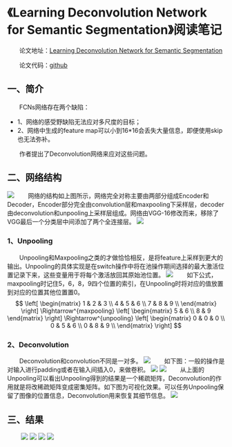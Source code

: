# 《Learning Deconvolution Network for Semantic Segmentation》阅读笔记

&emsp;&emsp;论文地址：[Learning Deconvolution Network for Semantic Segmentation](https://arxiv.org/pdf/1505.04366.pdf)

&emsp;&emsp;论文代码：[github](https://github.com/fabianbormann/Tensorflow-DeconvNet-Segmentation)

## 一、简介
&emsp;&emsp;FCNs网络存在两个缺陷：
- 1、网络的感受野缺陷无法应对多尺度的目标；
- 2、网络中生成的feature map可以小到16\*16会丢失大量信息，即便使用skip也无法弥补。

&emsp;&emsp;作者提出了Deconvolution网络来应对这些问题。

## 二、网络结构
![](imgs/arch.png)
&emsp;&emsp;网络的结构如上图所示，网络完全对称主要由两部分组成Encoder和Decoder，Encoder部分完全由convolution层和maxpooling下采样层，decoder由deconvolution和unpooling上采样层组成。网络由VGG-16修改而来，移除了VGG最后一个分类层中间添加了两个全连接层。
![](imgs/arch2.png)
### 1、Unpooling
&emsp;&emsp;Unpooling和Maxpooling之类的才做恰恰相反，是将feature上采样到更大的输出。Unpooling的具体实现是在switch操作中将在池操作期间选择的最大激活位置记录下来，这些变量用于将每个激活放回其原始池位置。
![](imgs/unpooling)
&emsp;&emsp;如下公式，maxpooling时记住5，6，8，9四个位置的索引，在Unpooling时将对应的值放置到对应的位置其他位置置0。
$$
\left[
\begin{matrix}
    1 & 2 & 3 \\
    4 & 5 & 6 \\
    7 & 8 & 9 \\
\end{matrix}
\right]
\Rightarrow^{maxpooling}
\left[
\begin{matrix}
    5 & 6 \\
    8 & 9
\end{matrix}
\right]
\Rightarrow^{unpooling}
\left[
\begin{matrix}
    0 & 0 & 0 \\
    0 & 5 & 6 \\
    0 & 8 & 9 \\
\end{matrix}
\right]
$$
### 2、Deconvolution
&emsp;&emsp;Deconvolution和convolution不同是一对多。
![](imgs/deconvolution.png)
&emsp;&emsp;如下图：一般的操作是对输入进行padding或者在输入间插入0，来做卷积。
![](imgs/dec1.gif)
![](imgs/dec2.gif)
&emsp;&emsp;从上面的Unpooling可以看出Unpooling得到的结果是一个稀疏矩阵，Deconvolution的作用就是将改稀疏矩阵变成密集矩阵。如下图为可视化效果。可以任务Unpooling保留了图像的位置信息，Deconvolution用来恢复其细节信息。
![](imgs/vis.png)
## 三、结果
&emsp;&emsp;
![](imgs/img.png)
![](imgs/img2.png)
![](imgs/netcom.png)
![](imgs/com.png)
